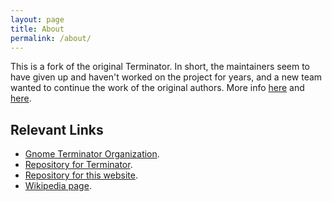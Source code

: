 ```yaml
---
layout: page
title: About
permalink: /about/
---
```


This is a fork of the original Terminator. In short, the maintainers seem to have given up and haven't worked on the project for years, and a new team wanted to continue the work of the original authors. More info [here](https://github.com/gnome-terminator/terminator/issues/1) and [here](https://github.com/gnome-terminator/terminator#new-home-on-github).

## Relevant Links

- [Gnome Terminator Organization](https://github.com/gnome-terminator).
- [Repository for Terminator](https://github.com/gnome-terminator/terminator).
- [Repository for this website](https://github.com/gnome-terminator/gnome-terminator.github.io).
- [Wikipedia page](https://en.wikipedia.org/wiki/GNOME_Terminator).


